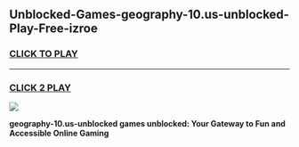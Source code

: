 
## Unblocked-Games-geography-10.us-unblocked-Play-Free-izroe
<h3>
<a href="https://premium76.site?title=geography-10.us-unblocked&ref=23A">CLICK TO PLAY</a></h3>
<hr>

<h3>
<a href="https://premium76.site?title=geography-10.us-unblocked&ref=23A">CLICK 2 PLAY</a>
  
</h3>

<a href="https://premium76.site?title=geography-10.us-unblocked&ref=23A"><img src="https://clearcache.store/games.png"></a>


**geography-10.us-unblocked games unblocked: Your Gateway to Fun and Accessible Online Gaming**
